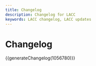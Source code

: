 ```yaml
---
title: Changelog
description: Changelog for LACC
keywords: LACC changelog, LACC updates
---
```


# Changelog

{{generateChangelog(1056780)}}
